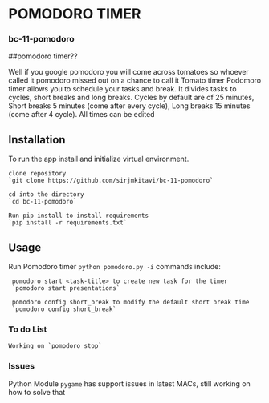 # POMODORO TIMER
### bc-11-pomodoro

##pomodoro timer??

Well if you google pomodoro you will come across tomatoes so whoever called it pomodoro missed out on a chance to call it Tomato timer
Podomoro timer allows you to schedule your tasks and break. It divides tasks to cycles, short breaks and long breaks.
Cycles by default are of 25 minutes, Short breaks 5 minutes (come after every cycle), Long breaks 15 minutes (come after 4 cycle). 
All times can be edited

## Installation

To run the app install and initialize virtual environment.

	clone repository
	`git clone https://github.com/sirjmkitavi/bc-11-pomodoro`

	cd into the directory
	`cd bc-11-pomodoro`

	Run pip install to install requirements
	`pip install -r requirements.txt`

## Usage

Run Pomodoro timer `python pomodoro.py -i`
commands include:

     pomodoro start <task-title> to create new task for the timer 
     `pomodoro start presentations` 
     
     pomodoro config short_break to modify the default short break time 
     `pomodoro config short_break`


### To do List

	Working on `pomodoro stop`

### Issues

Python Module `pygame` has support issues in latest MACs, still working on how to solve that